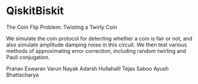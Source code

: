 # QiskitBiskit

The Coin Flip Problem: Twisting a Twirly Coin

We simulate the coin protocol for detecting whether a coin is fair or not, and also simulate amplitude damping noise in this circuit. We then test various methods of approximating error correction, including random twirling and Pauli conjugation.

Pranav Eswaran
Varun Nayak
Adarsh Hullahalli 
Tejas Saboo
Ayush Bhattacharya
